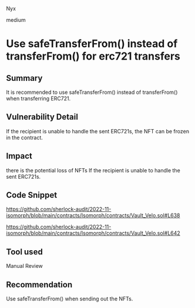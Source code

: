 Nyx

medium

# Use safeTransferFrom() instead of transferFrom() for erc721 transfers

## Summary
It is recommended to use safeTransferFrom() instead of transferFrom() when transferring ERC721.
## Vulnerability Detail
If the recipient is unable to handle the sent ERC721s, the NFT can be frozen in the contract.
## Impact
there is the potential loss of NFTs If the recipient is unable to handle the sent ERC721s.
## Code Snippet
https://github.com/sherlock-audit/2022-11-isomorph/blob/main/contracts/Isomorph/contracts/Vault_Velo.sol#L638

https://github.com/sherlock-audit/2022-11-isomorph/blob/main/contracts/Isomorph/contracts/Vault_Velo.sol#L642
## Tool used

Manual Review

## Recommendation
Use safeTransferFrom() when sending out the NFTs.